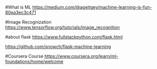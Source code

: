 #What is ML
https://medium.com/@ageitgey/machine-learning-is-fun-80ea3ec3c471


#Image Recognization
https://www.tensorflow.org/tutorials/image_recognition

#about flask
https://www.fullstackpython.com/flask.html

https://github.com/snowch/flask-machine-learning


#Coursera Course 
https://www.coursera.org/learn/ml-foundations/home/welcome
